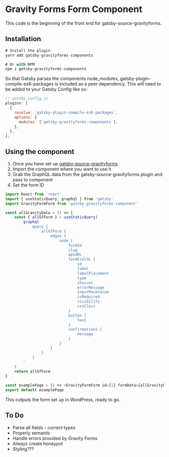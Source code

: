 # Gravity Forms Form Component

This code is the beginning of the front end for gatsby-source-gravityforms.

## Installation

```js
# Install the plugin
yarn add gatsby-gravityforms-components

# Or with NPM
npm i gatsby-gravityforms-components
```

So that Gatsby parses the components node_modules, gatsby-plugin-compile-es6-packages
is included as a peer dependency. This will need to be added to your Gatsby Config
like so:

```js
// gatsby-config.js
plugins: [
  {
    resolve: `gatsby-plugin-compile-es6-packages`,
    options: {
      modules: [`gatsby-gravityforms-components`],
    },
  },
],
```

## Using the component

1. Once you have set up [gatsby-source-gravityforms](https://www.npmjs.com/package/gatsby-source-gravityforms)
2. Import the component where you want to use it
3. Grab the GraphQL data from the gatsby-source-gravityforms plugin and pass to component
4. Set the form ID

```js
import React from 'react'
import { useStaticQuery, graphql } from 'gatsby'
import GravityFormForm from 'gatsby-gravityforms-component'

const allGravityData = () => {
    const { allGfForm } = useStaticQuery(
        graphql`
            query {
                allGfForm {
                    edges {
                        node {
                            formId
                            slug
                            apiURL
                            formFields {
                                id
                                label
                                labelPlacement
                                type
                                choices
                                errorMessage
                                inputMaskValue
                                isRequired
                                visibility
                                cssClass
                            }
                            button {
                                text
                            }
                            confirmations {
                                message
                            }
                        }
                    }
                }
            }
        `
    )
    return allGfForm
}

const examplePage = () => <GravityFormForm id={1} formData={allGravityData} />
export default examplePage
```

This outputs the form set up in WordPress, ready to go.

## To Do

-   Parse all fields - correct types
-   Properly semantic
-   Handle errors provided by Gravity Forms
-   Always create honeypot
-   Styling???
